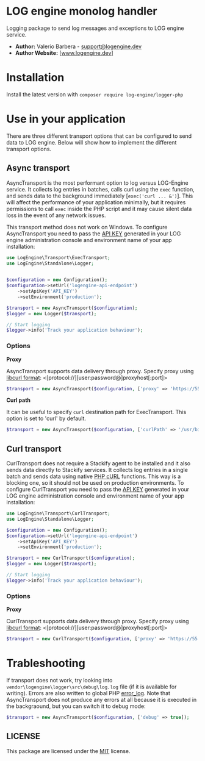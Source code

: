 # LOG engine monolog handler

Logging package to send log messages and exceptions to LOG engine service.

- **Author:** Valerio Barbera - [support@logengine.dev](mailto:support@logengine.dev)
- **Author Website:** [www.logengine.dev]


# Installation
Install the latest version with `composer require log-engine/logger-php`

# Use in your application

There are three different transport options that can be configured to send data to LOG engine. Below will show how to implement the different transport options.

## Async transport

AsyncTransport is the most performant option to log versus LOG-Engine service. It collects log entries in batches, calls curl using the `exec` function, and sends data to the background immediately [`exec('curl ... &')`]. This will affect the performance of your application minimally, but it requires permissions to call `exec` inside the PHP script and it may cause silent data loss in the event of any network issues. 

This transport method does not work on Windows. To configure AsyncTransport you need to pass the <u>API KEY</u> generated in your LOG engine administration console and environment name of your app installation:

```php
use LogEngine\Transport\ExecTransport;
use LogEngine\Standalone\Logger;
    

$configuration = new Configuration();
$configuration->setUrl('logengine-api-endpoint')
    ->setApiKey('API_KEY')
    ->setEnvironment('production');

$transport = new AsyncTransport($configuration);
$logger = new Logger($transport);

// Start logging
$logger->info('Track your application behaviour');
```

### Options

**Proxy**

AsyncTransport supports data delivery through proxy. Specify proxy using [libcurl format](http://curl.haxx.se/libcurl/c/CURLOPT_PROXY.html): <[protocol://][user:password@]proxyhost[:port]>

```php
$transport = new AsyncTransport($configuration, ['proxy' => 'https://55.88.22.11:3128']);
```

**Curl path**

It can be useful to specify `curl` destination path for ExecTransport. This option is set to 'curl' by default.

```php
$transport = new AsyncTransport($configuration, ['curlPath' => '/usr/bin/curl']);
```

## Curl transport

CurlTransport does not require a Stackify agent to be installed and it also sends data directly to Stackify services. It collects log entries in a single batch and sends data using native [PHP cURL](http://php.net/manual/en/book.curl.php) functions. This way is a blocking one, so it should not be used on production environments. To configure CurlTransport you need to pass the <u>API KEY</u> generated in your LOG engine administration console and environment name of your app installation:

```php
use LogEngine\Transport\CurlTransport;
use LogEngine\Standalone\Logger;

$configuration = new Configuration();
$configuration->setUrl('logengine-api-endpoint')
    ->setApiKey('API_KEY')
    ->setEnvironment('production');

$transport = new CurlTransport($configuration);
$logger = new Logger($transport);

// Start logging
$logger->info('Track your application behaviour');
```

### Options

**Proxy**

CurlTransport supports data delivery through proxy. Specify proxy using [libcurl format](http://curl.haxx.se/libcurl/c/CURLOPT_PROXY.html): <[protocol://][user:password@]proxyhost[:port]>

```php
$transport = new CurlTransport($configuration, ['proxy' => 'https://55.88.22.11:3128']);
```

# Trableshooting

If transport does not work, try looking into `vendor\logengine\logger\src\debug\log.log` file (if it is available for writing). Errors are also written to global PHP [error_log](http://php.net/manual/en/errorfunc.configuration.php#ini.error-log). Note that AsyncTransport does not produce any errors at all because it is executed in the backgraound, but you can switch it to debug mode:

```php
$transport = new AsyncTransport($configuration, ['debug' => true]);
```

## LICENSE

This package are licensed under the [MIT](LICENSE) license.
